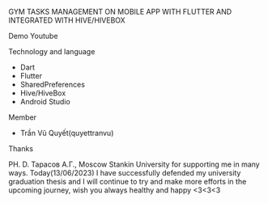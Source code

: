 GYM TASKS MANAGEMENT ON MOBILE APP WITH FLUTTER AND INTEGRATED WITH HIVE/HIVEBOX

Demo Youtube

Technology and language
* Dart 
* Flutter
* SharedPreferences
* Hive/HiveBox
* Android Studio

Member 
* Trần Vũ Quyết(quyettranvu) 

Thanks 

PH. D. Тарасов А.Г., Moscow Stankin University for supporting me in many ways. Today(13/06/2023) I have successfully defended my university graduation thesis and I will continue to try and make more efforts in the upcoming journey, wish you always healthy and happy <3<3<3
